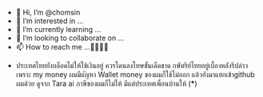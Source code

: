 - 👋 Hi, I’m @chomsin
- 👀 I’m interested in ...
- 🌱 I’m currently learning ...
- 💞️ I’m looking to collaborate on ...
- 📫 How to reach me ...🥰🥰🥰🥰

<!---
chomsin/chomsin is a ✨ special ✨ repository because its `README.md` (this file) appears on your GitHub profile.
You can click the Preview link to take a look at your changes.
--->

- ประเทศไทยยังบล็อคไม่ให้ใช้เงินอยู่ ควรโดนลงโทษขั้นเด็ดขาด กษัตริย์ไทยอยู่เบื้องหลังรึปล่าว
  เพราะ my money ผมมีแัญหา Wallet money ของผมก็ใช้ไม่ออก แล้วยังมาแฮกเข้าgithub ผมด้วย ดูจาก Tara ai ภาษีของผมก็ไม่ให้ มีแต่ประเทศเพื่อนบ้านให้ (**\***)
